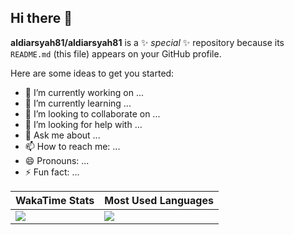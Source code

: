 ## Hi there 👋

**aldiarsyah81/aldiarsyah81** is a ✨ _special_ ✨ repository because its `README.md` (this file) appears on your GitHub profile.

Here are some ideas to get you started:

- 🔭 I’m currently working on ...
- 🌱 I’m currently learning ...
- 👯 I’m looking to collaborate on ...
- 🤔 I’m looking for help with ...
- 💬 Ask me about ...
- 📫 How to reach me: ...
- 😄 Pronouns: ...
- ⚡ Fun fact: ...



| WakaTime Stats                                                                                                                                   | Most Used Languages                                                                                                                                                                       |
| ------------------------------------------------------------------------------------------------------------------------------------------------ | ----------------------------------------------------------------------------------------------------------------------------------------------------------------------------------------- |
| <img src="https://github-readme-stats.vercel.app/api/wakatime?username=aldiarsyah81&theme=tokyonight&layout=compact&langs_count=10&range=all_time" /> | <img src="https://github-readme-stats-git-masterrstaa-rickstaa.vercel.app/api/top-langs/?username=aldiarsyah81&langs_count=10&theme=tokyonight&layout=compact&hide=hack" /> |
